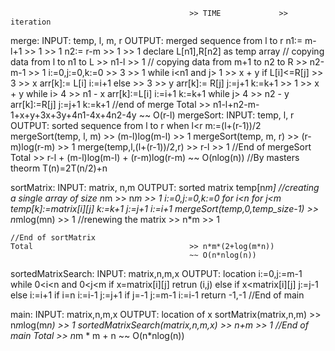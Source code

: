                                             >> TIME             >> iteration
merge:
INPUT:  temp, l, m, r
OUTPUT: merged sequence from l to r
    n1:= m-l+1                              >> 1                >> 1
    n2:= r-m                                >> 1                >> 1
    declare L[n1],R[n2] as temp array
    // copying data from l to n1 to L       >> n1-l             >> 1
    // copying data from m+1 to n2 to R     >> n2-m-1           >> 1
    i:=0,j:=0,k:=0                          >> 3                >> 1
    while i<n1 and j<n2                     >> 1                >> x + y
        if L[i]<=R[j]                       >> 3                >> x
            arr[k]:= L[i]
            i:=i+1
        else                                >> 3                >> y
            arr[k]:= R[j]
            j:=j+1
        k:=k+1                                 >> 1                >> x + y
    while i<n1                              >> 4                >> n1 - x
        arr[k]:=L[i]
        i:=i+1
        k:=k+1
    while j<n2                              >> 4                >> n2 - y
        arr[k]:=R[j]
        j:=j+1
        k:=k+1
    //end of merge
    Total                                   >> n1-l+n2-m-1+x+y+3x+3y+4n1-4x+4n2-4y
                                            ~~ O(r-l)
mergeSort:
INPUT: temp, l, r
OUTPUT: sorted sequence from l to r
    when l<r
    m:=(l+(r-1))/2
    mergeSort(temp, l, m)                   >> (m-l)log(m-l)    >> 1
    mergeSort(temp, m, r)                   >> (r-m)log(r-m)    >> 1
    merge(temp,l,(l+(r-1))/2,r)             >> r-l              >> 1
    //End of mergeSort
    Total                                   >> r-l + (m-l)log(m-l) + (r-m)log(r-m)
                                            ~~ O(nlog(n))
    //By masters theorm T(n)=2T(n/2)+n

sortMatrix: 
INPUT: matrix, n,m
OUTPUT: sorted matrix
    temp[n*m]
    //creating a single array of size n*m   >> n*m              >> 1
    i:=0,j:=0,k:=0
    for i<n
        for j<m
            temp[k]:=matrix[i][j]
            k:=k+1
            j:=j+1
        i:=i+1
    mergeSort(temp,0,temp_size-1)           >> n*mlog(mn)       >> 1
    //renewing the matrix                   >> n*m              >> 1

    //End of sortMatrix
    Total                                   >> n*m*(2+log(m*n))
                                            ~~ O(n*nlog(n))

sortedMatrixSearch:
INPUT: matrix,n,m,x
OUTPUT: location
    i:=0,j:=m-1
    while 0<i<n and 0<j<m
        if x=matrix[i][j]
            retrun (i,j)
        else if x<matrix[i][j]
            j:=j-1
        else
            i:=i+1
        if i=n
            i:=i-1
            j:=j+1
        if j=-1
            j:=m-1
            i:=i-1
    return -1,-1
    //End of main
    

main:
INPUT: matrix,n,m,x
OUTPUT: location of x
    sortMatrix(matrix,n,m)                  >> n*m*log(m*n)     >> 1
    sortedMatrixSearch(matrix,n,m,x)        >> n+m              >> 1
    //End of main
    Total                                   >> n*m * m + n
                                            ~~ O(n*nlog(n))
